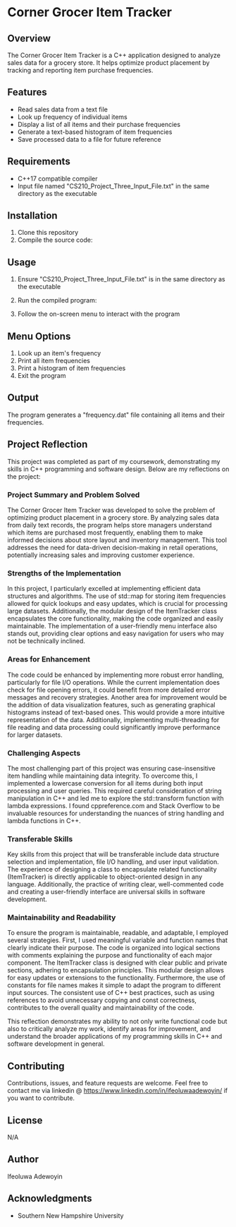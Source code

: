 # Corner Grocer Item Tracker

## Overview
The Corner Grocer Item Tracker is a C++ application designed to analyze sales data for a grocery store. It helps optimize product placement by tracking and reporting item purchase frequencies.

## Features
- Read sales data from a text file
- Look up frequency of individual items
- Display a list of all items and their purchase frequencies
- Generate a text-based histogram of item frequencies
- Save processed data to a file for future reference

## Requirements
- C++17 compatible compiler
- Input file named "CS210_Project_Three_Input_File.txt" in the same directory as the executable

## Installation
1. Clone this repository
2. Compile the source code:

## Usage
1. Ensure "CS210_Project_Three_Input_File.txt" is in the same directory as the executable
2. Run the compiled program:

3. Follow the on-screen menu to interact with the program

## Menu Options
1. Look up an item's frequency
2. Print all item frequencies
3. Print a histogram of item frequencies
4. Exit the program

## Output
The program generates a "frequency.dat" file containing all items and their frequencies.



## Project Reflection

This project was completed as part of my coursework, demonstrating my skills in C++ programming and software design. Below are my reflections on the project:

### Project Summary and Problem Solved
The Corner Grocer Item Tracker was developed to solve the problem of optimizing product placement in a grocery store. By analyzing sales data from daily text records, the program helps store managers understand which items are purchased most frequently, enabling them to make informed decisions about store layout and inventory management. This tool addresses the need for data-driven decision-making in retail operations, potentially increasing sales and improving customer experience.

### Strengths of the Implementation
In this project, I particularly excelled at implementing efficient data structures and algorithms. The use of std::map for storing item frequencies allowed for quick lookups and easy updates, which is crucial for processing large datasets. Additionally, the modular design of the ItemTracker class encapsulates the core functionality, making the code organized and easily maintainable. The implementation of a user-friendly menu interface also stands out, providing clear options and easy navigation for users who may not be technically inclined.

### Areas for Enhancement
The code could be enhanced by implementing more robust error handling, particularly for file I/O operations. While the current implementation does check for file opening errors, it could benefit from more detailed error messages and recovery strategies. Another area for improvement would be the addition of data visualization features, such as generating graphical histograms instead of text-based ones. This would provide a more intuitive representation of the data. Additionally, implementing multi-threading for file reading and data processing could significantly improve performance for larger datasets.

### Challenging Aspects
The most challenging part of this project was ensuring case-insensitive item handling while maintaining data integrity. To overcome this, I implemented a lowercase conversion for all items during both input processing and user queries. This required careful consideration of string manipulation in C++ and led me to explore the std::transform function with lambda expressions. I found cppreference.com and Stack Overflow to be invaluable resources for understanding the nuances of string handling and lambda functions in C++.

### Transferable Skills
Key skills from this project that will be transferable include data structure selection and implementation, file I/O handling, and user input validation. The experience of designing a class to encapsulate related functionality (ItemTracker) is directly applicable to object-oriented design in any language. Additionally, the practice of writing clear, well-commented code and creating a user-friendly interface are universal skills in software development.

### Maintainability and Readability
To ensure the program is maintainable, readable, and adaptable, I employed several strategies. First, I used meaningful variable and function names that clearly indicate their purpose. The code is organized into logical sections with comments explaining the purpose and functionality of each major component. The ItemTracker class is designed with clear public and private sections, adhering to encapsulation principles. This modular design allows for easy updates or extensions to the functionality. Furthermore, the use of constants for file names makes it simple to adapt the program to different input sources. The consistent use of C++ best practices, such as using references to avoid unnecessary copying and const correctness, contributes to the overall quality and maintainability of the code.

This reflection demonstrates my ability to not only write functional code but also to critically analyze my work, identify areas for improvement, and understand the broader applications of my programming skills in C++ and software development in general.



## Contributing
Contributions, issues, and feature requests are welcome. Feel free to contact me via linkedin @ https://www.linkedin.com/in/ifeoluwaadewoyin/ if you want to contribute.

## License
N/A

## Author
Ifeoluwa Adewoyin

## Acknowledgments
- Southern New Hampshire University
